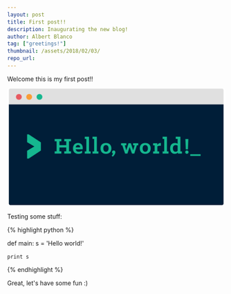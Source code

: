 ```yaml
---
layout: post
title: First post!!
description: Inaugurating the new blog!
author: Albert Blanco
tag: ["greetings!"]
thumbnail: /assets/2018/02/03/
repo_url: 
---
```


Welcome this is my first post!!

![Image not found!](/assets/2018/02/03/hello-world.png)

Testing some stuff:

{% highlight python %}

def main:
    s = 'Hello world!'
    
    print s

{% endhighlight %}

Great, let's have some fun :)
